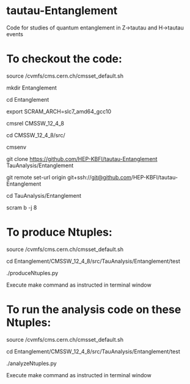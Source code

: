 # tautau-Entanglement
Code for studies of quantum entanglement in Z->tautau and H->tautau events


# To checkout the code:
source /cvmfs/cms.cern.ch/cmsset_default.sh

mkdir Entanglement

cd Entanglement

export SCRAM_ARCH=slc7_amd64_gcc10

cmsrel CMSSW_12_4_8

cd CMSSW_12_4_8/src/

cmsenv

git clone https://github.com/HEP-KBFI/tautau-Entanglement TauAnalysis/Entanglement

git remote set-url origin git+ssh://git@github.com/HEP-KBFI/tautau-Entanglement

cd TauAnalysis/Entanglement

scram b -j 8

# To produce Ntuples:
source /cvmfs/cms.cern.ch/cmsset_default.sh

cd Entanglement/CMSSW_12_4_8/src/TauAnalysis/Entanglement/test

./produceNtuples.py

Execute make command as instructed in terminal window

# To run the analysis code on these Ntuples:
source /cvmfs/cms.cern.ch/cmsset_default.sh

cd Entanglement/CMSSW_12_4_8/src/TauAnalysis/Entanglement/test

./analyzeNtuples.py

Execute make command as instructed in terminal window

